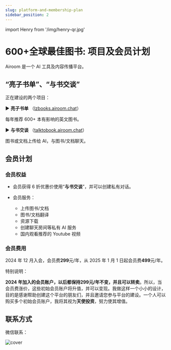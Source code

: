 ```yaml
---
slug: platform-and-membership-plan
sidebar_position: 2
---
```


import Henry from '/img/henry-qr.jpg'

# 600+全球最佳图书: 项目及会员计划

Airoom 是一个 AI 工具及内容传播平台。

## “亮子书单”、“与书交谈”

正在建设的两个项目：

▶️ **亮子书单** （[lzbooks.airoom.chat](https://lzbooks.airoom.chat/)）

每年推荐 600+ 本有影响的英文图书。

▶️ **与书交谈** （[talktobook.airoom.chat](https://talktobook.airoom.chat/)）

图书或文档上传给 AI，与图书/文档聊天。

## 会员计划

### 会员权益

- 会员获得 6 折优惠价使用“**与书交谈**”，并可以创建私有对话。

- 会员服务：

    - 上传图书/文档
    - 图书/文档翻译
    - 资源下载
    - 创建聊天房间等私有 AI 服务
    - 国内观看推荐的 Youtube 视频

### 会员费用

2024 年 12 月入会，会员费**299**元/年，从 2025 年 1 月 1 日起会员费**499**元/年。

特别说明：

**2024 年加入的会员账户，以后都保持299元/年不变，并且可以转卖**。所以，当会员费涨价，这些初始会员账户将升值，并可以变现。我做这样一个小小的设计，目的是感谢帮助创建这个平台的朋友们，并且邀请您参与平台的建设。一个人可以购买多个初始会员账户，我将其视为**天使投资**，努力使其增值。


## 联系方式

微信联系：

<img src={Henry} alt="cover" style={{width:200}} />






